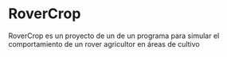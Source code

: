 # RoverCrop
RoverCrop es un proyecto de un de un programa para simular el comportamiento de un rover agricultor en áreas de cultivo
